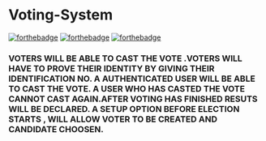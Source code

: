 # Voting-System

[![forthebadge](https://forthebadge.com/images/badges/built-with-love.svg)](https://forthebadge.com)
[![forthebadge](https://forthebadge.com/images/badges/made-with-c++.svg)](https://forthebadge.com)
[![forthebadge](https://forthebadge.com/images/badges/check-it-out.svg)](https://forthebadge.com)

### VOTERS WILL BE ABLE TO CAST THE VOTE .VOTERS WILL HAVE TO PROVE THEIR IDENTITY BY GIVING THEIR IDENTIFICATION NO. A AUTHENTICATED USER WILL BE ABLE TO CAST THE VOTE. A USER WHO HAS CASTED THE VOTE CANNOT CAST AGAIN.AFTER VOTING HAS FINISHED RESUTS WILL BE DECLARED. A SETUP OPTION BEFORE ELECTION STARTS , WILL ALLOW VOTER TO BE CREATED AND CANDIDATE CHOOSEN.
